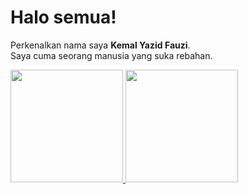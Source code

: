 # Halo semua! 

Perkenalkan nama saya **Kemal Yazid Fauzi**.\
Saya cuma seorang manusia yang suka rebahan.
 
<p align="left">
<a href="https://github.com/KemalYF">
  <img height="180em" src="https://github-readme-stats-eight-theta.vercel.app/api?username=KemalYF&show_icons=true&theme=algolia&include_all_commits=true&count_private=true"/>
  <img height="180em" src="https://github-readme-stats-eight-theta.vercel.app/api/top-langs/?username=KemalYF&layout=compact&langs_count=8&theme=algolia"/>
</a>
</p>
